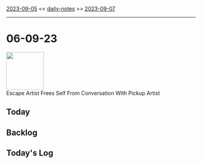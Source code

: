 [2023-09-05](daily_notes/2023-09-05) << [daily-notes](notes/daily-notes.md) >> [2023-09-07](daily_notes/2023-09-07)

---
# 06-09-23
<img src='https://imgs.xkcd.com/comics/abstract_pickup.png' height=100>
<br>Escape Artist Frees Self From Conversation With Pickup Artist

## Today


## Backlog


## Today's Log
